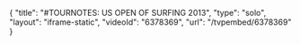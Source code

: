 {
    "title": "#TOURNOTES: US OPEN OF SURFING 2013",
    "type": "solo",
    "layout": "iframe-static",
    "videoId": "6378369",
    "url": "\/tvpembed\/6378369"
}